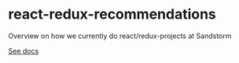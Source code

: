 # react-redux-recommendations
Overview on how we currently do react/redux-projects at Sandstorm

[See docs](https://sandstorm.github.io/react-redux-recommendations/)
